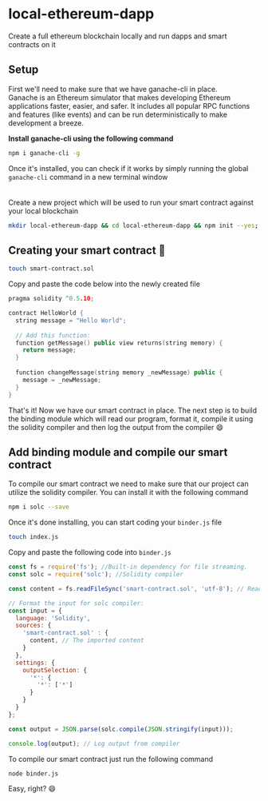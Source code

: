 # local-ethereum-dapp  
Create a full ethereum blockchain locally and run dapps and smart contracts on it  

## Setup  
First we'll need to make sure that we have ganache-cli in place.  
Ganache is an Ethereum simulator that makes developing Ethereum applications faster, easier, and safer. It includes all popular RPC functions and features (like events) and can be run deterministically to make development a breeze.  

<b>Install ganache-cli using the following command</b> 
```bash
npm i ganache-cli -g 
```  
Once it's installed, you can check if it works by simply running the global ```ganache-cli``` command in a new terminal window  
<br>   
Create a new project which will be used to run your smart contract against your local blockchain  
```bash
mkdir local-ethereum-dapp && cd local-ethereum-dapp && npm init --yes; git init;  
```  
  
## Creating your smart contract 📑  
```bash
touch smart-contract.sol
```  
Copy and paste the code below into the newly created file  
```c++
pragma solidity ^0.5.10;

contract HelloWorld {
  string message = "Hello World";
  
  // Add this function:
  function getMessage() public view returns(string memory) {
    return message;
  }
  
  function changeMessage(string memory _newMessage) public {
    message = _newMessage;
  }
}
```  
That's it! Now we have our smart contract in place. The next step is to build the binding module which will read our program, format it, compile it using the solidity compiler and then log the output from the compiler 😄  

## Add binding module and compile our smart contract  
To compile our smart contract we need to make sure that our project can utilize the solidity compiler. You can install it with the following command  
```bash
npm i solc --save
```  
Once it's done installing, you can start coding your ```binder.js``` file<br>  
```bash
touch index.js  
```  
Copy and paste the following code into ```binder.js``` 
```js
const fs = require('fs'); //Built-in dependency for file streaming.
const solc = require('solc'); //Solidity compiler

const content = fs.readFileSync('smart-contract.sol', 'utf-8'); // Read the file...

// Format the input for solc compiler:
const input = {
  language: 'Solidity',
  sources: {
    'smart-contract.sol' : {
      content, // The imported content
    }
  },
  settings: {
    outputSelection: {
      '*': {
        '*': ['*']
      }
    }
  }
}; 

const output = JSON.parse(solc.compile(JSON.stringify(input)));

console.log(output); // Log output from compiler
```  
To compile our smart contract just run the following command  
```bash
node binder.js
```  
Easy, right? 😄  
